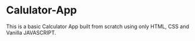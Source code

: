 # Calulator-App

This is a basic Calculator App built from scratch using only HTML, CSS and Vanilla JAVASCRIPT.
